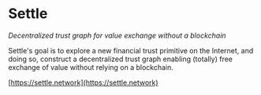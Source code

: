 # Settle

*Decentralized trust graph for value exchange without a blockchain*

Settle's goal is to explore a new financial trust primitive on the Internet,
and doing so, construct a decentralized trust graph enabling (totally) free
exchange of value without relying on a blockchain.

[https://settle.network](https://settle.network)
